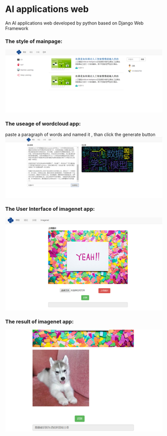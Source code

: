 # AI applications web
An AI applications web developed by python based on Django Web Framework

### The style of mainpage: 
![Alt text](/img/web_1.png)

### The useage of wordcloud app: 
paste a paragraph of words and named it ,
than click the generate button 
![Alt text](/img/web_2.png)

### The User Interface of imagenet app: 
![Alt text](/img/imgnet.png)

### The result of imagenet app: 
![Alt text](/img/dog.png)
